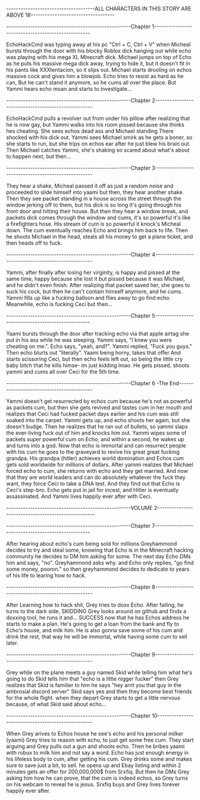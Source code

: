 -------------------------------------ALL CHARACTERS IN THIS STORY ARE ABOVE 18-----------------------------------

----------------------------------------------------Chapter 1---------------------------------------------------

EchoHackCmd was typing away at his pc "Ctrl + C, Ctrl + V"
when Micheal bursts through the door with his blocky Roblox dick hanging out
while echo was playing with his mega XL Minecraft dick.
Michael jumps on top of Echo as he puts his massive mega dick away,
trying to hide it, but it doesn't fit in his pants like XXXtentacion, so it slips out.
Michael starts drooling on echos massive cock and gives him a blowjob.
Echo tries to resist as hard as he can, But he can't stand it anymore, so he cums all over the place.
But Yammi hears echo moan and starts to investigate... 

----------------------------------------------------Chapter 2----------------------------------------------------

EchoHackCmd pulls a revolver out from under his pillow after realizing that he is now gay,
but Yammi walks into his room pissed because she thinks hes cheating.
She sees echos dead ass and Michael standing There shocked with his dick out.
Yammi sees Michael smirk as he gets a boner, so she starts to run,
but she trips on echos ear after he just blew his brain out.
Then Michael catches Yammi, she's shaking so scared about what's about to happen next, but then...

----------------------------------------------------Chapter 3----------------------------------------------------

They hear a shake, Micheal passed it off as just a random noise and proceeded to slide himself into yaami
but then, they hear another shake. Then they see packet standing in a house across the street through the window
jerking off to them, but his dick is so long it's going through his front door and hitting their house.
But then they hear a window break, and packets dick comes through the window and cums,
it's so powerful it's like a firefighters hose. His stream of cum is so powerful it knock's Micheal down.
The cum eventually reaches Echo and brings him back to life. Then he shoots Michael in the head,
steals all his money to get a plane ticket, and then heads off to fuck.

----------------------------------------------------Chapter 4----------------------------------------------------

Yammi, after finally after losing her virginity, is happy and pissed at the same time,
happy because she lost it but pissed because it was Michael, and he didn't even finish.
After realizing that packet saved her, she goes to suck his cock, but then he can't contain himself anymore,
and he cums. Yammi fills up like a fucking balloon and flies away to go find echo.
Meanwhile, echo is fucking Ceci but then...

----------------------------------------------------Chapter 5---------------------------------------------------

Yaami bursts through the door after tracking echo via that apple airtag she put in his ass while he was sleeping.
Yammi says, "I knew you were cheating on me.". Echo says, "yeah, and?".
Yammi replied, "Fuck you guys." Then echo blurts out "literally". Yaami being horny, takes that offer
And starts scissoring Ceci, but then echo feels left out,
 so being the little cry baby bitch that he kills himse- im just kidding lmao.
 He gets pissed, shoots yammi and cums all over Ceci for the 5th time.

----------------------------------------------------Chapter 6 -The End------------------------------------------

Yammi doesn't get resurrected by echos cum because he's not as powerful as packets cum,
but then she gets revived and tastes cum in her mouth and realizes that Ceci had fucked packet days earlier
and his cum was still soaked into the carpet. Yammi gets up, and echo shoots her again,
but she doesn't budge. Then he realizes that he ran out of bullets,
so yammi slaps the ever-living fuck out of him and knocks him out.
Yammi wipes some of packets super powerful cum on Echo, and within a second,
he wakes up and turns into a god. Now that echo is immortal and can resurrect people with his cum
he goes to the graveyard to revive his great great fucking grandpa.
His grandpa (hitler) achieves world domination and Echos cum gets sold worldwide for millions of dollars.
After yammi realizes that Michael forced echo to cum, she returns with echo and they get married.
And now that they are world leaders and can do absolutely whatever the fuck they want,
they force Ceci to take a DNA test. And they find out that Echo is Ceci's step-bro.
Echo gets put in jail for incest, and Hitler is eventually assassinated. And Yammi lives happily ever after with Ceci.


----------------------------------------------------VOLUME 2----------------------------------------------------


----------------------------------------------------Chapter 7---------------------------------------------------

After hearing about echo's cum being sold for millions Greyhammond decides to try and steal some,
knowing that Echo is in the Minecraft hacking community he decides to DM him asking for some.
The next day Echo DMs him and says, "no". Greyhammond asks why. and Echo only replies,
"go find some money, pooron." so then greyhammond decides to dedicate to years of his life to learing how to hack.

----------------------------------------------------Chapter 8----------------------------------------------------

After Learning how to hack shit, Grey tries to doxx Echo.
After failing, he turns to the dark side, SKIDDING
Grey looks around on github and finds a doxxing tool,
he runs it and... SUCCESS
now that he has Echos address he starts to make a plan.
He's going to get a loan from the bank and fly to Echo's house,
and milk him. He is also gonna save some of his cum and drink the rest,
that way he will be immortal,
while having some cum to sell later.

----------------------------------------------------Chapter 9----------------------------------------------------

Grey while on the plane meets a guy named Skid
while telling him what he's going to do
Skid tells him that "echo is a little nigger fucker"
then Grey realizes that Skid is familier to him
he says "hey arnt you that guy in the ambrosial discord server"
Skid says yes and then they become best friends for the whole flight.
when they depart Grey starts to get a little nervous because,
of what Skid said about echo...

----------------------------------------------------Chapter 10---------------------------------------------------

When Grey arives to Echos house he see's echo and his personal milker (yaami)
Grey tries to reason with echo, to just get some free cum.
They start arguing and Grey pulls out a gun and shoots echo.
Then he bribes yaami with robux to milk him and not say a word.
Echo has just enough energy in his lifeless body to cum,
after getting his cum. Grey drinks some and makes sure to save just a bit,
to sell. he opens up and Ebay listing and within 2 minutes gets an offer for 
200,000,000$ from Srxfiq. But then he DMs Grey asking him how he can prove,
that the cum is indeed echos, so Grey turns on his webcam to reveal he is jesus.
Srxfiq buys and Grey lives forever happily ever after.
